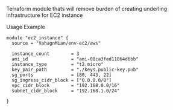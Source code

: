 Terraform module thats will remove burden of creating underling infrastructure for EC2 instance

Usage Example

```hcl
module "ec2_instance" {
  source = "VahagnMian/env-ec2/aws"

  instance_count        = 3
  ami_id                = "ami-08ca3fed11864d6bb"
  instance_type         = "t2.micro"
  key_pair_path         = "./keys.public-key.pub"
  sg_ports              = [80, 443, 22]
  sg_ingress_cidr_block = ["0.0.0.0/0"]
  vpc_cidr_block        = "192.168.0.0/16"
  subnet_cidr_block     = "192.168.1.0/24"

}
```
